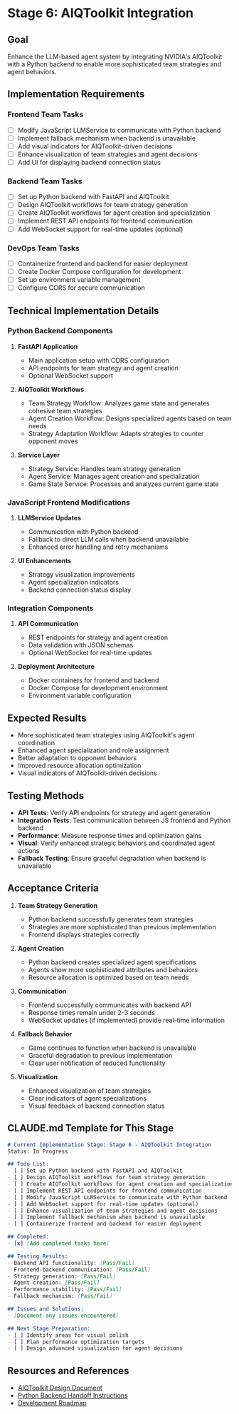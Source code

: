 # Stage 6: AIQToolkit Integration

## Goal
Enhance the LLM-based agent system by integrating NVIDIA's AIQToolkit with a Python backend to enable more sophisticated team strategies and agent behaviors.

## Implementation Requirements

### Frontend Team Tasks
- [ ] Modify JavaScript LLMService to communicate with Python backend
- [ ] Implement fallback mechanism when backend is unavailable
- [ ] Add visual indicators for AIQToolkit-driven decisions
- [ ] Enhance visualization of team strategies and agent decisions
- [ ] Add UI for displaying backend connection status

### Backend Team Tasks
- [ ] Set up Python backend with FastAPI and AIQToolkit
- [ ] Design AIQToolkit workflows for team strategy generation
- [ ] Create AIQToolkit workflows for agent creation and specialization
- [ ] Implement REST API endpoints for frontend communication
- [ ] Add WebSocket support for real-time updates (optional)

### DevOps Team Tasks
- [ ] Containerize frontend and backend for easier deployment
- [ ] Create Docker Compose configuration for development
- [ ] Set up environment variable management
- [ ] Configure CORS for secure communication

## Technical Implementation Details

### Python Backend Components
1. **FastAPI Application**
   - Main application setup with CORS configuration
   - API endpoints for team strategy and agent creation
   - Optional WebSocket support

2. **AIQToolkit Workflows**
   - Team Strategy Workflow: Analyzes game state and generates cohesive team strategies
   - Agent Creation Workflow: Designs specialized agents based on team needs
   - Strategy Adaptation Workflow: Adapts strategies to counter opponent moves

3. **Service Layer**
   - Strategy Service: Handles team strategy generation
   - Agent Service: Manages agent creation and specialization
   - Game State Service: Processes and analyzes current game state

### JavaScript Frontend Modifications
1. **LLMService Updates**
   - Communication with Python backend
   - Fallback to direct LLM calls when backend unavailable
   - Enhanced error handling and retry mechanisms

2. **UI Enhancements**
   - Strategy visualization improvements
   - Agent specialization indicators
   - Backend connection status display

### Integration Components
1. **API Communication**
   - REST endpoints for strategy and agent creation
   - Data validation with JSON schemas
   - Optional WebSocket for real-time updates

2. **Deployment Architecture**
   - Docker containers for frontend and backend
   - Docker Compose for development environment
   - Environment variable configuration

## Expected Results
- More sophisticated team strategies using AIQToolkit's agent coordination
- Enhanced agent specialization and role assignment
- Better adaptation to opponent behaviors
- Improved resource allocation optimization
- Visual indicators of AIQToolkit-driven decisions

## Testing Methods
- **API Tests**: Verify API endpoints for strategy and agent generation
- **Integration Tests**: Test communication between JS frontend and Python backend
- **Performance**: Measure response times and optimization gains
- **Visual**: Verify enhanced strategic behaviors and coordinated agent actions
- **Fallback Testing**: Ensure graceful degradation when backend is unavailable

## Acceptance Criteria
1. **Team Strategy Generation**
   - Python backend successfully generates team strategies
   - Strategies are more sophisticated than previous implementation
   - Frontend displays strategies correctly

2. **Agent Creation**
   - Python backend creates specialized agent specifications
   - Agents show more sophisticated attributes and behaviors
   - Resource allocation is optimized based on team needs

3. **Communication**
   - Frontend successfully communicates with backend API
   - Response times remain under 2-3 seconds
   - WebSocket updates (if implemented) provide real-time information

4. **Fallback Behavior**
   - Game continues to function when backend is unavailable
   - Graceful degradation to previous implementation
   - Clear user notification of reduced functionality

5. **Visualization**
   - Enhanced visualization of team strategies
   - Clear indicators of agent specializations
   - Visual feedback of backend connection status

## CLAUDE.md Template for This Stage

```markdown
# Current Implementation Stage: Stage 6 - AIQToolkit Integration
Status: In Progress

## Todo List:
- [ ] Set up Python backend with FastAPI and AIQToolkit
- [ ] Design AIQToolkit workflows for team strategy generation
- [ ] Create AIQToolkit workflows for agent creation and specialization
- [ ] Implement REST API endpoints for frontend communication
- [ ] Modify JavaScript LLMService to communicate with Python backend
- [ ] Add WebSocket support for real-time updates (optional)
- [ ] Enhance visualization of team strategies and agent decisions
- [ ] Implement fallback mechanism when backend is unavailable
- [ ] Containerize frontend and backend for easier deployment

## Completed:
- [x] [Add completed tasks here]

## Testing Results:
- Backend API functionality: [Pass/Fail]
- Frontend-backend communication: [Pass/Fail]
- Strategy generation: [Pass/Fail]
- Agent creation: [Pass/Fail]
- Performance stability: [Pass/Fail]
- Fallback mechanism: [Pass/Fail]

## Issues and Solutions:
- [Document any issues encountered]

## Next Stage Preparation:
- [ ] Identify areas for visual polish
- [ ] Plan performance optimization targets
- [ ] Design advanced visualization for agent decisions
```

## Resources and References
- [AIQToolkit Design Document](../llm_aiqtoolkit_design.md)
- [Python Backend Handoff Instructions](../python_backend_handoff.md)
- [Development Roadmap](../development_roadmap.md)